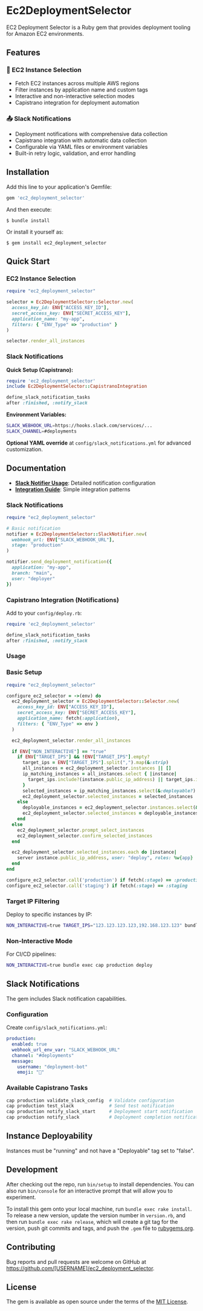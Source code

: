 # Ec2DeploymentSelector

EC2 Deployment Selector is a Ruby gem that provides deployment tooling for Amazon EC2 environments.

## Features

### 🎯 EC2 Instance Selection
- Fetch EC2 instances across multiple AWS regions
- Filter instances by application name and custom tags
- Interactive and non-interactive selection modes
- Capistrano integration for deployment automation

### 📤 Slack Notifications
- Deployment notifications with comprehensive data collection
- Capistrano integration with automatic data collection
- Configurable via YAML files or environment variables
- Built-in retry logic, validation, and error handling

## Installation

Add this line to your application's Gemfile:

```ruby
gem 'ec2_deployment_selector'
```

And then execute:

    $ bundle install

Or install it yourself as:

    $ gem install ec2_deployment_selector

## Quick Start

### EC2 Instance Selection

```ruby
require "ec2_deployment_selector"

selector = Ec2DeploymentSelector::Selector.new(
  access_key_id: ENV["ACCESS_KEY_ID"],
  secret_access_key: ENV["SECRET_ACCESS_KEY"],
  application_name: "my-app",
  filters: { "ENV_Type" => "production" }
)

selector.render_all_instances
```

### Slack Notifications

**Quick Setup (Capistrano):**
```ruby
require 'ec2_deployment_selector'
include Ec2DeploymentSelector::CapistranoIntegration

define_slack_notification_tasks
after :finished, :notify_slack
```

**Environment Variables:**
```bash
SLACK_WEBHOOK_URL=https://hooks.slack.com/services/...
SLACK_CHANNEL=#deployments
```

**Optional YAML override** at `config/slack_notifications.yml` for advanced customization.

## Documentation

- **[Slack Notifier Usage](SLACK_NOTIFIER_USAGE.md)**: Detailed notification configuration
- **[Integration Guide](INTEGRATION_PATTERNS.md)**: Simple integration patterns

### Slack Notifications

```ruby
require "ec2_deployment_selector"

# Basic notification
notifier = Ec2DeploymentSelector::SlackNotifier.new(
  webhook_url: ENV["SLACK_WEBHOOK_URL"],
  stage: "production"
)

notifier.send_deployment_notification({
  application: "my-app",
  branch: "main",
  user: "deployer"
})
```

### Capistrano Integration (Notifications)

Add to your `config/deploy.rb`:

```ruby
require 'ec2_deployment_selector'

define_slack_notification_tasks
after :finished, :notify_slack
```

### Usage

### Basic Setup

```ruby
require "ec2_deployment_selector"

configure_ec2_selector = ->(env) do
  ec2_deployment_selector = Ec2DeploymentSelector::Selector.new(
    access_key_id: ENV["ACCESS_KEY_ID"],
    secret_access_key: ENV["SECRET_ACCESS_KEY"],
    application_name: fetch(:application),
    filters: { "ENV_Type" => env }
  )

  ec2_deployment_selector.render_all_instances

  if ENV["NON_INTERACTIVE"] == "true"
    if ENV["TARGET_IPS"] && !ENV["TARGET_IPS"].empty?
      target_ips = ENV["TARGET_IPS"].split(",").map(&:strip)
      all_instances = ec2_deployment_selector.instances || []
      ip_matching_instances = all_instances.select { |instance|
        target_ips.include?(instance.public_ip_address) || target_ips.include?(instance.private_ip_address)
      }
      selected_instances = ip_matching_instances.select(&:deployable?)
      ec2_deployment_selector.selected_instances = selected_instances
    else
      deployable_instances = ec2_deployment_selector.instances.select(&:deployable?)
      ec2_deployment_selector.selected_instances = deployable_instances
    end
  else
    ec2_deployment_selector.prompt_select_instances
    ec2_deployment_selector.confirm_selected_instances
  end

  ec2_deployment_selector.selected_instances.each do |instance|
    server instance.public_ip_address, user: "deploy", roles: %w{app}
  end
end

configure_ec2_selector.call('production') if fetch(:stage) == :production
configure_ec2_selector.call('staging') if fetch(:stage) == :staging
```

### Target IP Filtering

Deploy to specific instances by IP:

```bash
NON_INTERACTIVE=true TARGET_IPS="123.123.123.123,192.168.123.123" bundle exec cap staging deploy
```

### Non-Interactive Mode

For CI/CD pipelines:

```bash
NON_INTERACTIVE=true bundle exec cap production deploy
```

## Slack Notifications

The gem includes Slack notification capabilities.

### Configuration

Create `config/slack_notifications.yml`:

```yaml
production:
  enabled: true
  webhook_url_env_var: "SLACK_WEBHOOK_URL"
  channel: "#deployments"
  message:
    username: "deployment-bot"
    emoji: "🚀"
```

### Available Capistrano Tasks

```bash
cap production validate_slack_config  # Validate configuration
cap production test_slack             # Send test notification
cap production notify_slack_start     # Deployment start notification
cap production notify_slack           # Deployment completion notification
```

## Instance Deployability

Instances must be "running" and not have a "Deployable" tag set to "false".

## Development

After checking out the repo, run `bin/setup` to install dependencies. You can also run `bin/console` for an interactive prompt that will allow you to experiment.

To install this gem onto your local machine, run `bundle exec rake install`. To release a new version, update the version number in `version.rb`, and then run `bundle exec rake release`, which will create a git tag for the version, push git commits and tags, and push the `.gem` file to [rubygems.org](https://rubygems.org).

## Contributing

Bug reports and pull requests are welcome on GitHub at https://github.com/[USERNAME]/ec2_deployment_selector.


## License

The gem is available as open source under the terms of the [MIT License](https://opensource.org/licenses/MIT).
